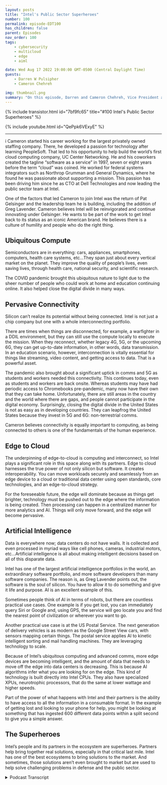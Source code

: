 ```yaml
---
layout: posts
title: "Intel's Public Sector Superheroes"
number: 100
permalink: episode-EDT100
has_children: false
parent: Episodes
nav_order: 100
tags:
    - cybersecurity
    - multicloud
    - edge
    - aiml

date: Wed Aug 17 2022 19:00:00 GMT-0500 (Central Daylight Time)
guests:
    - Darren W Pulsipher
    - Cameron Chehreh

img: thumbnail.png
summary: "On this episode, Darren and Cameron Chehreh, Vice President and General Manager of Public Sector, Intel, talk about Intel’s superpowers: ubiquitous compute, pervasive connectivity, edge to cloud, and artificial intelligence."
---
```


{% include transistor.html id="7bf9fc65" title="#100 Intel's Public Sector Superheroes" %}

{% include youtube.html id="QePpk6VExyE" %}

---

i
Cameron started his career working for the largest privately owned staffing company. There, he developed a passion for technology after learning PeopleSoft. That led to his opportunity to help build the world’s first cloud computing company, UC Center Networking. He and his coworkers created the tagline “software as a service” in 1997, seven or eight years before the term “cloud” was coined. He worked for federal systems integrators such as Northrop Grumman and General Dynamics, where he found he was passionate about supporting a mission. This passion has been driving him since he as CTO at Dell Technologies and now leading the public sector team at Intel.

One of the factors that led Cameron to join Intel was the return of Pat Gelsinger and the leadership team he is building, including the addition of Greg Lavender. Cameron believes Intel will be reinvigorated and continue innovating under Gelsinger. He wants to be part of the work to get Intel back to its status as an iconic American brand. He believes there is a culture of humility and people who do the right thing.

## Ubiquitous Compute

Semiconductors are in everything: cars, appliances, smartphones, computers, health care systems, etc…They span just about every vertical market on the planet. They improve the quality of people’s lives, even saving lives, through health care, national security, and scientific research.

The COVID pandemic brought this ubiquitous nature to light due to the sheer number of people who could work at home and education continuing online. It also helped close the digital divide in many ways.

## Pervasive Connectivity

Silicon can’t realize its potential without being connected. Intel is not just a chip company but one with a whole interconnecting portfolio.

There are times when things are disconnected, for example, a warfighter in a DDIL environment, but they can still use the compute locally to execute the mission. When they reconnect, whether legacy 4G, 5G, or the upcoming 6G, they can get up-to-date information, in other words, data transmission. In an education scenario, however, interconnection is vitally essential for things like streaming, video content, and getting access to data. That is a powerful asset.

The pandemic also brought about a significant uptick in comms and 5G as students and workers needed this connectivity. This continues today, even as students and workers are back onsite. Whereas students may have had periodic access to Chromebooks pre-pandemic, many now have their own that they can take home. Unfortunately, there are still areas in the country and the world where there are gaps, and people cannot participate in the digital economy. Surprisingly, closing the digital divide in the United States is not as easy as in developing countries. They can leapfrog the United States because they invest in 5G and 6G: non-terrestrial comms.

Cameron believes connectivity is equally important to computing, as being connected to others is one of the fundamentals of the human experience.

## Edge to Cloud

The underpinning of edge-to-cloud is computing and interconnect, so Intel plays a significant role in this space along with its partners. Edge to cloud harnesses the true power of not only silicon but software. It creates interoperability. You can move workloads securely and seamlessly from an edge device to a cloud or traditional data center using open standards, core technologies, and an edge-to-cloud strategy.

For the foreseeable future, the edge will dominate because as things get brighter, technology must be pushed out to the edge where the information is being created. Then processing can happen in a centralized manner for more analytics and AI. Things will only move forward, and the edge will become pervasive.

## Artificial Intelligence

Data is everywhere now; data centers do not have walls. It is collected and even processed in myriad ways like cell phones, cameras, industrial motors, etc…Artificial intelligence is all about making intelligent decisions based on all of this disparate data.

Intel has one of the largest artificial intelligence portfolios in the world, an extraordinary software portfolio, and more software developers than many software companies. The reason is, as Greg Lavender points out, the software is the soul of silicon. You have to allow it to do something and give it life and purpose. AI is an excellent example of this.

Sometimes people think of AI in terms of robots, but there are countless practical use cases. One example is if you get lost, you can immediately query Siri or Google and, using GPS, the service will geo locate you and find the nearest point of civilization or wherever you want to go.

Another practical use case is at the US Postal Service. The next generation of delivery vehicles is as modern as the Google Street View cars, with sensors mapping certain things. The postal service applies AI to kinetic intelligent sorting and mail handling machines. They are leveraging technology to scale.

Because of Intel’s ubiquitous computing and advanced comms, more edge devices are becoming intelligent, and the amount of data that needs to move off the edge into data centers is decreasing. This is because AI algorithms infer what you are looking for on the edge. This kind of technology is built directly into Intel CPUs. They also have specialized XPUs, neurotrophic processors, that do the same at lower wattage and higher speeds.

Part of the power of what happens with Intel and their partners is the ability to have access to all the information in a consumable format. In the example of getting lost and looking to your phone for help, you might be looking at something that has ingested 600 different data points within a split second to give you a simple answer.

## The Superheroes

Intel’s people and its partners in the ecosystem are superheroes. Partners help bring together real solutions, especially in that critical last mile. Intel has one of the best ecosystems to bring solutions to the market. And sometimes, those solutions aren’t even brought to market but are used to help solve challenging problems in defense and the public sector. 


<details>
<summary> Podcast Transcript </summary>

<p>﻿1</p>
<p>Hello, thisis Darren Pulsipher chief solutionarchitect of public sector at Intel.</p>
<p>And welcome to Embracing</p>
<p>Digital Transformation,where we investigate effective change,leveraging people, processand technology.</p>
<p>On today's episode,</p>
<p>Intel's superheroes with Cameron Chehreh,</p>
<p>VP and general manager of Intel's</p>
<p>Public Sector.</p>
<p>Cameron, welcome to the show.</p>
<p>Darren Thank you.</p>
<p>It's always a pleasure to be ableto share some airtime with you.</p>
<p>Hey, when we when we first talkedabout superpowers and superheroes,</p>
<p>I thought of something that my family didfor Christmas cardsthis last year, all 17 of us,because I got ten kids.</p>
<p>There's a boatload of kids there.</p>
<p>We did a Christmas card of superheroes.</p>
<p>I'll have toyou guys will see the picture.</p>
<p>It'll show up on the podcast video.</p>
<p>Check it out.</p>
<p>It's pretty funny, but we're not talkingabout my family superheroes.</p>
<p>Today we're talking about Intel's publicsector superheroes and their superpowers.</p>
<p>I love it there and so excited.</p>
<p>So, Karen, let's first talk about you.</p>
<p>Let's give a just a brief backgroundon where you come frombecause you're new to Inteland you bring some new insightinto Intel and some energyinto the public sector team their thing.</p>
<p>Darren, thank you.</p>
<p>So as everyone mentioned, as youmentioned, my name is Cameron Chehreh.</p>
<p>I come to Intel very humblyand honestly throughwhat I would like to thinkis a pretty interesting career.</p>
<p>Darren, but I'll let you and your audiencejudge that.</p>
<p>I started my career humblyworking for the world'slargest privately owned staffing company.</p>
<p>What that introduced meto was a passion for technology.</p>
<p>I had no idea where I was introduced to ita software application called PeopleSoftthat I became very fond ofand ended up learning pretty quickly.</p>
<p>What that led to wasan extraordinary opportunityfor me to help buildthe world's first cloud computing company,the company in Annapolis called UC Center</p>
<p>Networkingand I thinkwere really kind of ahead of our time.</p>
<p>So much so, Darren, that sevenor eight yearsbefore the term cloud was coined,</p>
<p>I'll never forget the night we were havinga few adult beverages sitting in Posers</p>
<p>Pub in downtown Annapolis,and we created the tagline</p>
<p>Software as a service.</p>
<p>Now here's the context.</p>
<p>That's I a little bit.</p>
<p>So that's pretty cool.</p>
<p>And then I seem to have found my waythrough private equity working forfederal systems integrators like Northrop</p>
<p>Grumman and General Dynamics,where I really caught the passionfor supporting a mission.</p>
<p>And that's really what drove me throughthose companies was really supportingjust the amazing peopleand customers within public sector.</p>
<p>I've also been the chief technologyofficerat Dell Technologies for a spell,and now very proudly and humbly,</p>
<p>I've got the great honor to leadjust an amazing, smallbut mighty team here at Intel.</p>
<p>Public Sector.</p>
<p>All right, Cameron,so why why did you come over to Intel?</p>
<p>I mean, you were a Dell, right?</p>
<p>Right.</p>
<p>In the Casa CTO job as a cool job, right?</p>
<p>I've been there myself.</p>
<p>It's a fun job, great technology,drive and drive and tech.</p>
<p>But now you take on a big whopper of aof a positionat Intel, as you know,general manager and public sector.</p>
<p>Why why would you do that?</p>
<p>You know, it's it's interesting.</p>
<p>Darren Dell's a great company.</p>
<p>I had an amazing job.</p>
<p>They're really, really great customers.</p>
<p>Just a marquee brand.</p>
<p>When Pat Gelsinger decidedto leave VMwareand come back to Intel, all I.</p>
<p>I felt the earth shake, you know, beenin this industry a long time.</p>
<p>And if you haven't followedjust the incrediblecareer of Pat Gelsinger,but also our great company,you had to have been a sleeperunder a rock.</p>
<p>If you didn't feel the earth shakeand I took notice.</p>
<p>Pat came back.</p>
<p>He started to build a little bitof a leadership team, and he broughton Greg Lavender, who'sanother icon in the industryand another person that I admire very muchbased on their leadership,their ability to drive teamsand change and transformation.</p>
<p>And although I loved my job at Delland still still do to this day,</p>
<p>I felt a calling because what I saw</p>
<p>Pat doing was looking to reinvigoratean iconic American brand that,quite frankly,did a brilliant job innovating,built an industry around our technology.</p>
<p>We just seem to have lost our waybecause of a lack of leadershipfor for a period of time.</p>
<p>And when you get a leaderthat takes the helm of a companylike Pat Gelsinger,you know, things are going to happen.</p>
<p>And so I heard that callingand I was very, very interested.</p>
<p>I've been a partner anda customer of Intel for many, many years.</p>
<p>Huge fan of the technologygrowing up in operations,because, look, there's competitorsout there and I love our competitors thereand they keepus sharp and and on our toes.</p>
<p>But they're not Intel.</p>
<p>We're the companythat put the Silicon in Silicon Valley.</p>
<p>You know, we are an iconic American brand.</p>
<p>And I heard the callingand I wanted to be part of the workit was going to taketo get us back to that that brand status.</p>
<p>So yeah, you like hard things, don't you?</p>
<p>Darren Not only do I love a challenge,but I believe in the underdogsand the underdog story.</p>
<p>There's amazing people at Intel.</p>
<p>They don't realize they're all amazing,which is the greatest part of all of it,because they have such humilityand humbleness.</p>
<p>But there's amazing people here.</p>
<p>We're doing some extraordinary things.</p>
<p>We have a great business and peopledo the right thing all the time.</p>
<p>And you don't findthat often in companies.</p>
<p>And the fact that we're rooted inthat culturally is inspiring.</p>
<p>So let's talk.</p>
<p>I mean, Pat Pat has been talking to usand we've taken thatinto the public sectorquite a bit on intel superpowers.</p>
<p>And I think there's even morethan the four that Pat talks about,especially in public sector.</p>
<p>Let's talk a little bitabout those superpowers and howthat's helping public sector.</p>
<p>Who are so first of all, we recognize.</p>
<p>Right, what what are the four superpowersas we see them and why do we thinkthey have such a profound effect on on.</p>
<p>I'll say,mankind and humanity in the world.</p>
<p>Right. When you think ofwhat's going on in the world.</p>
<p>Ubiquitous compute.</p>
<p>So when you think of that,it's pretty incredible.</p>
<p>Well, let me list the four so ubiquitouscompute ubiquitous comms I believe.</p>
<p>Right the network pieceof artificial intelligence.</p>
<p>And I'm going to forgetboth the fourth one there and I always do.</p>
<p>And it's so right in front of me.</p>
<p>Edge.</p>
<p>Edge, the cloud.</p>
<p>It is the most pervasive thingthat I got to have a little bit of funwith these podcasts, right? Yeah,absolutely.</p>
<p>Making sure you were on your toes. Yeah.</p>
<p>Thanks for the test.</p>
<p>Let's look at ubiquitous compute to start.</p>
<p>You know, I always had an appreciationbeing technical, but also a consumer.</p>
<p>That technology computereally was everywhere in our life.</p>
<p>It wasn't until I joined Intelthat I realize thethe magnitude of the importance on societythat semiconductor has has.</p>
<p>For me, being an enterprise technologist,it was always about,you know, building data centers.</p>
<p>I got to build the Eastern Seaboardof the Internet physically.</p>
<p>You know, about Al Gore.</p>
<p>I didn't invent the Internet.</p>
<p>Sure got it.</p>
<p>You know, but I never realizeduntil till I came here,because my my orientation changed.</p>
<p>Semiconductors are in everything,literally everything.</p>
<p>Cars, appliances,smartphone cars, computers,hospital health care systems, digitalwreck, literally semiconductors spanthe ecosystem in just about every verticalsized market on the planet.</p>
<p>And it is what is helping usnot only live the best human experiencewe can live,it's actually helping usimprove the quality of our lives.</p>
<p>It's giving us bettersituational awareness, etc.</p>
<p>So ubiquitous computereally means something to usmore than justsome cheeky marketing tagline.</p>
<p>Because we do recognizewhen you look at that,</p>
<p>I'm saving people's liveswhen I apply our superpowerto health care, I'mprotecting the homeland and civilians.</p>
<p>What I think of applying itto a national security mission,</p>
<p>I'm helping improve and advance scientificresearchto look for things like cures for cancer.</p>
<p>Maybe have usnot just put a person on the moon,but maybe live on the moon one day.</p>
<p>Who knows, right? One can dream.</p>
<p>So it's really extraordinary.</p>
<p>So that superpower in itselfis fascinating.</p>
<p>You know, it's interestingbecause I think COVID and the pandemickind of put a magnifying glass on that.</p>
<p>When youlook at the sheer number of peoplethat were still able to workand schools were still operating,albeit not perfectly,but our kids were still learning.</p>
<p>And now it's all because of Silicon.</p>
<p>Darren That comment.</p>
<p>I pausedbecause I wanted to let it linger therefor a moment, because of the power of whatyou just said.</p>
<p>And yes, unfortunately, unfortunately,it took the pandemic for usto recognize the true value of it.</p>
<p>Now, I'm an optimist eternally.</p>
<p>I was I was, I guess, born an optimist.</p>
<p>I'm going to die an optimist.</p>
<p>And I'm even optimistic about dying.</p>
<p>Derek, let me be let me be clear about it,but the pandemic truly showed usthe power ofwhen we can apply silicon for good use,what it's done.</p>
<p>Right.</p>
<p>Because to your point, we shifted learningfrom a kinetic environment, right?</p>
<p>Going to schools to a virtual one.</p>
<p>Well, there was a little bit of benefitthat got exposed to people that we neverrealized, like closing the digital dividea little bit more,being able to fulfill that for, let's say,people with disabilitiesor being out of necessarilybeen able to attend traditional schooling.</p>
<p>They're now offered thisthis great digital format to participateon an equal playing field.</p>
<p>And that's humbling because,you know, to be able to help peopleusing what you do on a daily basisas a job, there's nothing more fulfilling.</p>
<p>And I agreewith you, the pandemic really revealeda lot of these things where digital nowis front and center in our lives.</p>
<p>You know, this brings on to the nextthe next superpower,which is the calm side of thing,because if you just have silicon out therewithout it being connected,it doesn't it can't be it can't realizeall the potential they can have.</p>
<p>And we saw a huge uptick in comms and 5G,kind of got a kick in the pantswhich it needed to be adoptedwith the pandemic as well.</p>
<p>And I'm glad you brought that up.</p>
<p>Even today, I've got a bunchof high scores and three high schoolers.</p>
<p>They all have Chromebooksnow where before it was, well, you checkthe Chromebook out for this one classand you hand in at the end of class.</p>
<p>That's done.</p>
<p>Every student has a Chromebook nowin, I would say a majorityof the school districts out there today.</p>
<p>This was a this was a huge shiftand we're seeing teachers shiftto because of that connectivity.</p>
<p>So can you talk a little bitabout Intel's comms?</p>
<p>What are they doing in comms?</p>
<p>Yeah, so it's really interesting, Darren.</p>
<p>People look at usas we're just this chip company.</p>
<p>I don't know if people understandthe entire portfoliowe have for interconnect right.</p>
<p>Because interconnect,as you mentioned, is so important.</p>
<p>I mean, the work that we do out of ourany extra visionand how we're connecting peopleis the other superpower for a reason.</p>
<p>And to your point, look, there are timesand there are certainly mission scenarioswhere we're disconnected,where refer to superpower number onemakes it so important, because I can thenbring the technology closer to the dataand should let's say</p>
<p>I'll use a military example.</p>
<p>In this instance, you've got a warfighter,what's called a DDL environment,a disadvantagedor a disconnected environment.</p>
<p>They're still able to use the computelocally in the informationthey have to be able to executeon that mission when they reconnectto whatever comms they're using,whether it's legacy, 4G,or some sort of wireless,then they can continue to get betterconnectivityand up to date informationwith regards to data, that's transmission.</p>
<p>But if I go to the education scenariothat you talked about thereand interconnect is vitally important,you know, getting accessto data, the streaming,the video content, everything elseis just so vitally important.</p>
<p>And I don't think people realizejust how powerful it can be.</p>
<p>Now we have gaps, right?</p>
<p>We still have areas of the countryand the worldthat are not able to participatein the digital economy.</p>
<p>What's fascinating is, and I'm sad to say,this closing the digital divide inthe United States is becoming much harderthan it is in developing countries.</p>
<p>Developingcountries are able to leapfrog usbecause they're investing in 5G, sexy,you know, non terrestrial comms.</p>
<p>Now, there's issuesassociated with that as well, butthey're able to invest in thatand close the digital divide much faster.</p>
<p>But to your point,that superpower is equally as importantbecause let's faceit, connections is one of the fundamentalbasis of being humanand being connected to others.</p>
<p>One of the most fulfilling thingsyou can do.</p>
<p>Oh, I totally agree.</p>
<p>And you mentioned a little bit about edgeto cloud, especially with the warfighter.</p>
<p>And this is dear to my heart, too,because I've been doing a lot of workin that digital environmentand architectures around digital.</p>
<p>Tell us a little bit moreabout Intel's and their edgeto cloud strategy in that you know,why is that important to usand what do we have on the track to helppublic sector in this space?</p>
<p>You know, Darren, it's fascinating.</p>
<p>Cloud and edge.</p>
<p>And, you know,all these interesting trendsthat come in in technology,they have a profound effect on businessand on mission.</p>
<p>And I know people have talked about cloudfor a long time.</p>
<p>And it you know, people are like,is it a fad?</p>
<p>Is it a trend?</p>
<p>Well, there's a big difference, right?</p>
<p>A fad is we're all not walking aroundwith mullets anymore, thank God.</p>
<p>Oh, no, they're coming back, man.</p>
<p>They're coming. Back.</p>
<p>Let's hope not. They're right.</p>
<p>But a trend.</p>
<p>And I mean, excuse me.</p>
<p>Yeah, a trendrather than a fad is somethingthat has the opportunityto help us progressand grow and learn how to adoptnew methodologies and new things.</p>
<p>When I look at edge to cloudbecause the underpinning capabilityis compute and interconnect,we play a significant role.</p>
<p>Now we have to do it with our ourecosystem partners and our OEMs, right.</p>
<p>But edge to cloud what it providesif you really harnessthe true power of not only the siliconbut but software,you can secure workloads,you can do more high assured computing.</p>
<p>But what it affords you the opportunityto do really is interoperability.</p>
<p>So I can move workloads from an edgeto to a cloudor to a traditional data centervery seamlessly.</p>
<p>But I'm using open standards andand core technologiesand that edge to cloud strategy.</p>
<p>And I would offer you, Darren,you know, we've seen this in our industry.</p>
<p>Trends change.</p>
<p>You know, when we started many, many,many years ago,when computing was for the eliteand the educated,it was mainframes and supercomputers,because that's the only institutionthat could afford them.</p>
<p>And that's that was okay. Right.</p>
<p>So it was this centralized modelthat everyone logged into.</p>
<p>I'm old enough to remember, you know, 5270</p>
<p>Green screen emulators for mainframes.</p>
<p>Then it shifted to this client server,so it became very decentralized.</p>
<p>Cloud comes aboutand it goes back to a centralized,geo segregated mainframe.</p>
<p>It's just modern. I know all the CCP's.</p>
<p>I love them, but and I know they hatewhen I when I say that.</p>
<p>But it it's about a model,an architectural construct.</p>
<p>It's not about the technology. Right.</p>
<p>With edge emerging,</p>
<p>I think what we're going to seefor the foreseeable future, the next 20,what's going to really roll and dominatebecause as we make things smarter,we have to take and push the technologyout to the edgewhere the information'sactually being created,and then processing happensin a centralized mannerfor more analytics, air, etc..</p>
<p>Right.</p>
<p>We're not going to go backwards, right?</p>
<p>Cars aren't going to get dumber.</p>
<p>We're not going to make a gas powered</p>
<p>Tesla.</p>
<p>That right.</p>
<p>You know, now is a gas engineand is not got coolfeatures and and gadgets and widgets.</p>
<p>Things are only going to progress.</p>
<p>They're going to get smarter.</p>
<p>So the edge is going to be extraordinarilypervasive.</p>
<p>And as an industry, we're againcreating self-inflicted wounds.</p>
<p>We haven't done a good jobat defining what that is yet.</p>
<p>But but we know what's emerging.</p>
<p>Yeah, in fact, I kind of likethe data center without walls concept.</p>
<p>And where is my data?</p>
<p>My data is everywhere now.</p>
<p>And how do I make intelligent decisionsbased off of all thisdata collected and processed everywhere?</p>
<p>Right.</p>
<p>Including a cell phoneor a sensor or a cameraor in the industrial space,in motors and pumps and things like that.</p>
<p>Those are becoming intelligent,which leads to our next superpower,artificial intelligence.</p>
<p>Right.</p>
<p>And people don't know this about intel.</p>
<p>We have one of the largestartificial intelligence portfoliosin the world.</p>
<p>Darren, this is why I love this company.</p>
<p>Humbleness and humility is isa is a great cultural attribute to have.</p>
<p>But unfortunately, at timesit works a touch against us.</p>
<p>And I'm a little okay with that because Ido like being a cheerleader for the head.</p>
<p>Look, artificial intelligence.</p>
<p>Here's a few things that that people don'tknow what might surprise them.</p>
<p>First of all, we have a software portfoliothat is extra ordinary.</p>
<p>We have more software developersthan some software companies.</p>
<p>And there's a need for that.</p>
<p>There's a reason, right?</p>
<p>Because, look, I love Greg Lavender.</p>
<p>What? He's such an amazing CTO.</p>
<p>He has this expressionthat you have silicon, butsoftware is the soul of silicon, right?</p>
<p>You have to allow it to do something.</p>
<p>You have to give it life,you have to give it a purpose.</p>
<p>And AI is a great example of it.</p>
<p>And and Darren, it's fascinating.</p>
<p>People say, oh, well, I all these techguys talk about AI, you know, what is it?</p>
<p>Are we going to have robots and all these?</p>
<p>Yeah, we're going to have them.</p>
<p>But let's talk about a practical use case.</p>
<p>I'm lostin the UK, happens to be off the dirt.</p>
<p>As much as I love traveling the UK,</p>
<p>I travel all over the worldand I can't rememberhalf the cities I'm in, but I'm lost.</p>
<p>I pick up my phone and immediatelybecause GPS is coming down on my phone,</p>
<p>I could say,</p>
<p>Hey sir, Siri or Hey Google, I'm lost.</p>
<p>It brings up maps, a geo locates me,finds me where the closest pointof civilization is.</p>
<p>That's just a practical wayof where I would apply for good</p>
<p>RS Doing profound things for us as people,you know.</p>
<p>And look, I don't have a great senseof direction thereand so I need a lot of help.</p>
<p>Now we're also seeing because Intel nowubiquitous computeand the advanced comms that we have,we're seeing more of these edgedevices become intelligentand we're actually decreasingthe amount of data that needs to moveoff the edge and into the data centers.</p>
<p>Because we are running</p>
<p>AI algorithms to infer on theedge what we're looking for.</p>
<p>And alot of people don't knowthat we've got this kind of technologyand it's built into our CPU's directly.</p>
<p>And also we also have specialized</p>
<p>XP use, right neuromorphic processorsthat do the same, samesort of thing at lower wattageand higher speeds,which is pretty darn incredible.</p>
<p>You know, Darrell,what I love about your podcast and this iswe can have a conversationin English rather than geek speak,because I think people need to rememberwhen we satisfy a mission,you have to be able to understandwhat you're doingis an impact using the technology.</p>
<p>And you're absolutely correct.</p>
<p>I mean, look, I love our</p>
<p>IP use, our expertize, our GPUs, our CPUs.</p>
<p>It's pretty extraordinary what we can do.</p>
<p>But let's practically apply.</p>
<p>And if I go backto, say, a civilian use case,look at the Postal Service.</p>
<p>It's shocking to me.</p>
<p>Most people,when they look at Postal Service,they don'tthey don't necessarily see on the surfaceand an organizationthat's innovative all there.</p>
<p>But when you see the next generationdelivery vehicles, the amount of sensorsthat are on that thingand what it's doing, it's as modernas Google Street view the carsdriving around, mapping certain things.</p>
<p>When you look at Postal Service centersthat do mail sortinghow they're applying,what you just described in our portfoliodown to these kinetic sorting machinesso that they're getting smarterabout where mail goes and safermail handling and all these otherextraordinarily positive things.</p>
<p>They're leveraging technology to scale.</p>
<p>And it's pretty extraordinary.</p>
<p>We look at other use cases, Darren.</p>
<p>I think of first responders,you know, being able to put more siliconin law enforcementvehicles to do smarter things,to create better situational awareness.</p>
<p>It's all about affecting the humanin that mission environmentin a more positive way, giving themmore access to the information,but in a consumable,humanly consumable format.</p>
<p>And Darren,that's the piece we miss all the timefrom an AI perspective,we get so geeked up talking about the techwe forget, like the simple example</p>
<p>I told you about in the UK beforein a few seconds</p>
<p>I can visually look at somethingand ingest 600 different data pointswithin a split second.</p>
<p>Just visuallypresenting the data effectively.</p>
<p>And when I look at a hardwareor software portfolio,that's the power of what we do is Intel.</p>
<p>Now, look,some of these things are aspirational.</p>
<p>What I love about our companyis we do bring a bag of partsthat are very relevant.</p>
<p>We have amazing partners in our ecosystemthat help us bring that togetherto create real solutions that arebeing very careful with my words here.</p>
<p>And then you've got partnersin the last mile, that critical last milethat every customer needs us to help usintegrate those solutionsin that mission environment.</p>
<p>It it really is a great place in theecosystem to be because we are innovating.</p>
<p>So that's one thing</p>
<p>I, that's one thing I really wantto come up with our superheroes.</p>
<p>Our superheroes are our our employeesand our ecosystem.</p>
<p>Our apps.</p>
<p>And this is somethingthat always kind of shocked me.</p>
<p>We we have one of the most incredibleecosystems to bring solutions to market.</p>
<p>And we don't even bring the solutionsto market.</p>
<p>We will.</p>
<p>And it's amazingeven some of our competitorswe work with to solvereally tough problemsfor national defenseor for public service.</p>
<p>And Ithink the reason why and one one reasonwhy I love this team that I work on inpublic sectoris because we are making a differencein lots of people's lives, day to daylives.</p>
<p>The things that we're bringingabout today.</p>
<p>Well, Darren,</p>
<p>I mean, just a testament to that.</p>
<p>And I hope these people don't kill me,but I need to mention thembecause I admire them a lot.</p>
<p>Being able to hirethe people we've been able to hire,like retired admiralsand generals and chief warrant officers.</p>
<p>You know, we've got an amazing team herethat helps us every single day.</p>
<p>Remember who we serve.</p>
<p>You know,look, I'm very proud of our companyand proud of our tech, our innovations,all these different things.</p>
<p>And I'm proud of our people.</p>
<p>But without those people helping,we're helping usremember that it's us and the ecosystemwe've created because we did create that.</p>
<p>Let's let's be very honest hereto serve this this great missionand not just our government,but governments worldwide and our alliesand all those things.</p>
<p>It's a pretty humbling experience.</p>
<p>But you're right,it is all about the people.</p>
<p>Yeah, no, I agree.</p>
<p>So, Cameron, thank you for making my 100thepisode enjoyable.</p>
<p>I'm honored.</p>
<p>Right.</p>
<p>You got theyou got the privilege of being number 100.</p>
<p>Darren, I'm so honored.</p>
<p>Look, these these are great podcasts.</p>
<p>I hopepeople are getting the value out of themthat you and I know we see out of them.</p>
<p>And it's really extraordinary.</p>
<p>And I can't thank you enoughfor continuing to carry this torch.</p>
<p>Hey, thanks a lot, Cameron,and thanks for supporting me in it.</p>
<p>You never know when you get a new bosswhether he's going to like whatyou doing or not.</p>
<p>So I love you there. And.</p>
<p>All right, thanks a lot, Cameron.</p>
<p>Thank you for listeningto Embracing Digital Transformation today.</p>
<p>If you enjoyed our podcast,give it five stars on your favoritepodcasting site or YouTube channel.</p>
<p>You can find out more informationabout embracing digital transformationand embracingdigital.orguntil next time, go out anddo something wonderful.</p>

</details>
